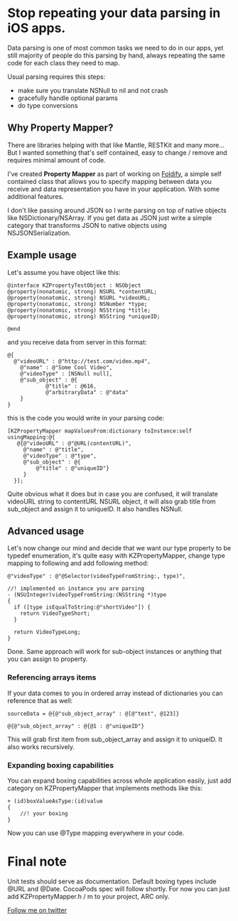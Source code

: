 # Stop repeating  your data parsing in iOS apps. 
Data parsing is one of most common tasks we need to do in our apps, yet still majority of people do this parsing by hand, always repeating the same code for each class they need to map.

Usual parsing requires this steps:
* make sure you translate NSNull to nil and not crash
* gracefully handle optional params
* do type conversions

## Why Property Mapper?
There are libraries helping with that like Mantle, RESTKit and many more… But I wanted something that's self contained, easy to change / remove and requires minimal amount of code.

I've created **Property Mapper** as part of working on [Foldify][2], a simple self contained class that allows you to specify mapping between data you receive and data representation you have in your application. With some additional features.

I don't like passing around JSON so I write parsing on top of native objects like NSDictionary/NSArray. 
If you get data as JSON just write a simple category that transforms JSON to native objects using NSJSONSerialization.

## Example usage
Let's assume you have object like this:
````
@interface KZPropertyTestObject : NSObject
@property(nonatomic, strong) NSURL *contentURL;
@property(nonatomic, strong) NSURL *videoURL;
@property(nonatomic, strong) NSNumber *type;
@property(nonatomic, strong) NSString *title;
@property(nonatomic, strong) NSString *uniqueID;

@end
````

and you receive data from server in this format:
````
@{
  @"videoURL" : @"http://test.com/video.mp4", 
	@"name" : @"Some Cool Video", 
	@"videoType" : [NSNull null], 
	@"sub_object" : @{
			@"title" : @616,
			@"arbitraryData" : @"data"
	}
}
````
this is the code you would write in your parsing code:
````
[KZPropertyMapper mapValuesFrom:dictionary toInstance:self usingMapping:@{
   @{@"videoURL" : @"@URL(contentURL)",
     @"name" : @"title",
     @"videoType" : @"type",
     @"sub_object" : @{
         @"title" : @"uniqueID"}
     }
  }];
````
Quite obvious what it does but in case you are confused, it will translate videoURL string to contentURL NSURL object, it will also grab title from sub_object and assign it to uniqueID. It also handles NSNull.

## Advanced usage
Let's now change our mind and decide that we want our type property to be typedef enumeration, it's quite easy with KZPropertyMapper, change type mapping to following and add following method:
````
@"videoType" : @"@Selector(videoTypeFromString:, type)",

//! implemented on instance you are parsing
- (NSUInteger)videoTypeFromString:(NSString *)type
{
  if ([type isEqualToString:@"shortVideo"]) {
    return VideoTypeShort;
  }

  return VideoTypeLong;
}
```` 
Done. Same approach will work for sub-object instances or anything that you can assign to property.

### Referencing arrays items
If your data comes to you in ordered array instead of dictionaries you can reference that as well:
````
sourceData = @{@"sub_object_array" : @[@"test", @123]}

@{@"sub_object_array" : @{@1 : @"uniqueID"}

```` 
This will grab first item from sub_object_array and assign it to uniqueID. It also works recursively.


### Expanding boxing capabilities
You can expand boxing capabilities across whole application easily, just add category on KZPropertyMapper that implements methods like this:
````
+ (id)boxValueAsType:(id)value
{
	//! your boxing
}
````
Now you can use @Type mapping everywhere in your code.

# Final note
Unit tests should serve as documentation. Default boxing types include @URL and @Date. 
CocoaPods spec will follow shortly. For now you can just add KZPropertyMapper.h / m to your project, ARC only.

[Follow me on twitter][7]

 [2]: http://foldifyapp.com
 [7]: http://twitter.com/merowing_
